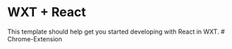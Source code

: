 # WXT + React

This template should help get you started developing with React in WXT.
#   C h r o m e - E x t e n s i o n  
 